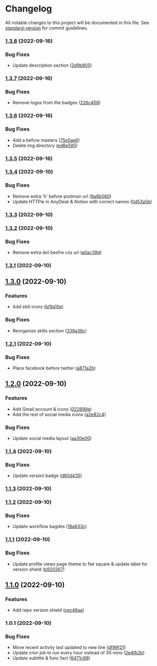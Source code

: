 # Changelog

All notable changes to this project will be documented in this file. See [standard-version](https://github.com/conventional-changelog/standard-version) for commit guidelines.

### [1.3.8](https://github.com/ahmedsomaa/ahmedsomaa/compare/v1.3.7...v1.3.8) (2022-09-16)


### Bug Fixes

* Update description section ([2d9b805](https://github.com/ahmedsomaa/ahmedsomaa/commit/2d9b805f9de6f4b447b7e40d2ee6b05f5d1e478f))

### [1.3.7](https://github.com/ahmedsomaa/ahmedsomaa/compare/v1.3.6...v1.3.7) (2022-09-16)


### Bug Fixes

* Remove logos from the badges ([226c456](https://github.com/ahmedsomaa/ahmedsomaa/commit/226c456558619c1785a8fc10534eca6f13b786a6))

### [1.3.6](https://github.com/ahmedsomaa/ahmedsomaa/compare/v1.3.5...v1.3.6) (2022-09-16)


### Bug Fixes

* Add a before masters ([75e5ae6](https://github.com/ahmedsomaa/ahmedsomaa/commit/75e5ae63e956aceafe9a1c69050f9a34fe6e4c09))
* Delete img directory ([ed8e595](https://github.com/ahmedsomaa/ahmedsomaa/commit/ed8e5956e1c86579c827d9fdba189a42a176a3e3))

### [1.3.5](https://github.com/ahmedsomaa/ahmedsomaa/compare/v1.3.4...v1.3.5) (2022-09-16)

### [1.3.4](https://github.com/ahmedsomaa/ahmedsomaa/compare/v1.3.3...v1.3.4) (2022-09-10)


### Bug Fixes

* Remove extra 'h' before postman url ([8a6b060](https://github.com/ahmedsomaa/ahmedsomaa/commit/8a6b0609d5c51ed7ec95f15d6421283cd45d24c6))
* Update HTTPie in AnyDesk & Notion with correct names ([0d53a5b](https://github.com/ahmedsomaa/ahmedsomaa/commit/0d53a5bd4fd495094d9a67d5a1410cafbff5f7fb))

### [1.3.3](https://github.com/ahmedsomaa/ahmedsomaa/compare/v1.3.2...v1.3.3) (2022-09-10)

### [1.3.2](https://github.com/ahmedsomaa/ahmedsomaa/compare/v1.3.1...v1.3.2) (2022-09-10)


### Bug Fixes

* Remove extra dot beofre css url ([a0ac39d](https://github.com/ahmedsomaa/ahmedsomaa/commit/a0ac39ddc498d36558f7c2b5e7e59181e0711c5b))

### [1.3.1](https://github.com/ahmedsomaa/ahmedsomaa/compare/v1.3.0...v1.3.1) (2022-09-10)

## [1.3.0](https://github.com/ahmedsomaa/ahmedsomaa/compare/v1.2.1...v1.3.0) (2022-09-10)


### Features

* Add skill icons ([bf9a10e](https://github.com/ahmedsomaa/ahmedsomaa/commit/bf9a10ea3714c3b7304c04f0911b29f108bc06e9))


### Bug Fixes

* Reorganize skills section ([339a38c](https://github.com/ahmedsomaa/ahmedsomaa/commit/339a38ce7d047237741d78be5e4776ea46ab6e7a))

### [1.2.1](https://github.com/ahmedsomaa/ahmedsomaa/compare/v1.2.0...v1.2.1) (2022-09-10)


### Bug Fixes

* Place facebook before twitter ([a871a2b](https://github.com/ahmedsomaa/ahmedsomaa/commit/a871a2ba0175debfe297864c069f5f71bdb3db18))

## [1.2.0](https://github.com/ahmedsomaa/ahmedsomaa/compare/v1.1.4...v1.2.0) (2022-09-10)


### Features

* Add Gmail account & icons ([022899e](https://github.com/ahmedsomaa/ahmedsomaa/commit/022899eba3998b6e78846fb6cf97885b74daf91f))
* Add the rest of social media icons ([a2e82c4](https://github.com/ahmedsomaa/ahmedsomaa/commit/a2e82c451ebdfdfe6a9985f26b895078829bcb49))


### Bug Fixes

* Update social media layout ([aa30e00](https://github.com/ahmedsomaa/ahmedsomaa/commit/aa30e009702758815c7f1b2ac085136acd1d1a9f))

### [1.1.4](https://github.com/ahmedsomaa/ahmedsomaa/compare/v1.1.3...v1.1.4) (2022-09-10)


### Bug Fixes

* Update version badge ([d60d435](https://github.com/ahmedsomaa/ahmedsomaa/commit/d60d4355aacb11c5b77cd60b80fb8b6958d3e7bf))

### [1.1.3](https://github.com/ahmedsomaa/ahmedsomaa/compare/v1.1.2...v1.1.3) (2022-09-10)

### [1.1.2](https://github.com/ahmedsomaa/ahmedsomaa/compare/v1.1.1...v1.1.2) (2022-09-10)


### Bug Fixes

* Update workflow bagdes ([18a633c](https://github.com/ahmedsomaa/ahmedsomaa/commit/18a633c75854a645e60eabe728d7927c91e2d305))

### [1.1.1](https://github.com/ahmedsomaa/ahmedsomaa/compare/v1.1.0...v1.1.1) (2022-09-10)


### Bug Fixes

* Update profile views page theme to flat square & update label for version shield ([b920267](https://github.com/ahmedsomaa/ahmedsomaa/commit/b92026747094ad0a615f0a33c9c607a85c36a4f4))

## [1.1.0](https://github.com/ahmedsomaa/ahmedsomaa/compare/v1.0.1...v1.1.0) (2022-09-10)


### Features

* Add repo version shield ([cec46aa](https://github.com/ahmedsomaa/ahmedsomaa/commit/cec46aaf5d648534e317ca259caf461d3b000e8d))

### 1.0.1 (2022-09-10)


### Bug Fixes

* Move recent activity last updated to new line ([df99f21](https://github.com/ahmedsomaa/ahmedsomaa/commit/df99f21daab28136ffddd7c0448ebbf8c689e7ab))
* Update cron job to run every hour instead of 30 mins ([2e4fb2b](https://github.com/ahmedsomaa/ahmedsomaa/commit/2e4fb2baa74be9c87d77b1f3b8cfba25bad04336))
* Update subtitle & func fact ([6471c88](https://github.com/ahmedsomaa/ahmedsomaa/commit/6471c888039ed5fda6fd8a68be729d097a1d5333))
